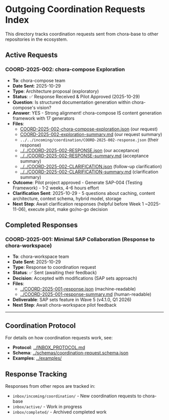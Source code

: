 # Outgoing Coordination Requests Index

This directory tracks coordination requests sent from chora-base to other repositories in the ecosystem.

## Active Requests

### COORD-2025-002: chora-compose Exploration
- **To**: chora-compose team
- **Date Sent**: 2025-10-29
- **Type**: Architecture proposal (exploratory)
- **Status**: ✅ Response Received & Pilot Approved (2025-10-29)
- **Question**: Is structured documentation generation within chora-compose's vision?
- **Answer**: YES - Strong alignment! chora-compose IS content generation framework with 17 generators
- **Files**:
  - [COORD-2025-002-chora-compose-exploration.json](./COORD-2025-002-chora-compose-exploration.json) (our request)
  - [COORD-2025-002-exploration-summary.md](./COORD-2025-002-exploration-summary.md) (our request summary)
  - `../../incoming/coordination/COORD-2025-002-response.json` (their response)
  - [../../COORD-2025-002-RESPONSE.json](../../COORD-2025-002-RESPONSE.json) (our acceptance)
  - [../../COORD-2025-002-RESPONSE-summary.md](../../COORD-2025-002-RESPONSE-summary.md) (acceptance summary)
  - [../../COORD-2025-002-CLARIFICATION.json](../../COORD-2025-002-CLARIFICATION.json) (follow-up clarification)
  - [../../COORD-2025-002-CLARIFICATION-summary.md](../../COORD-2025-002-CLARIFICATION-summary.md) (clarification summary)
- **Outcome**: Pilot project approved - Generate SAP-004 (Testing Framework) - 1-2 weeks, 4-6 hours effort
- **Clarification Sent**: 2025-10-29 - 5 questions about caching, content architecture, context schema, hybrid model, storage
- **Next Step**: Await clarification responses (helpful before Week 1 ~2025-11-06), execute pilot, make go/no-go decision

## Completed Responses

### COORD-2025-001: Minimal SAP Collaboration (Response to chora-workspace)
- **To**: chora-workspace team
- **Date Sent**: 2025-10-29
- **Type**: Response to coordination request
- **Status**: ✅ Sent (awaiting their feedback)
- **Decision**: Accepted with modifications (SAP sets approach)
- **Files**:
  - [../COORD-2025-001-response.json](../COORD-2025-001-response.json) (machine-readable)
  - [../COORD-2025-001-response-summary.md](../COORD-2025-001-response-summary.md) (human-readable)
- **Deliverable**: SAP sets feature in Wave 5 (v4.1.0, Q1 2026)
- **Next Step**: Await chora-workspace pilot feedback

---

## Coordination Protocol

For details on how coordination requests work, see:
- **Protocol**: [../INBOX_PROTOCOL.md](../INBOX_PROTOCOL.md)
- **Schema**: [../schemas/coordination-request.schema.json](../schemas/coordination-request.schema.json)
- **Examples**: [../examples/](../examples/)

## Response Tracking

Responses from other repos are tracked in:
- `inbox/incoming/coordination/` - New coordination requests to chora-base
- `inbox/active/` - Work in progress
- `inbox/completed/` - Archived completed work
